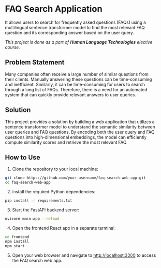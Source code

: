 # FAQ Search Application

It allows users to search for frequently asked questions (FAQs) using a multilingual sentence transformer model to find the most relevant FAQ question and its corresponding answer based on the user query.

_This project is done as a part of **Human Language Technologies** elective course._

## Problem Statement

Many companies often receive a large number of similar questions from their clients. Manually answering these questions can be time-consuming and inefficient. Similarly, it can be time-consuming for users to search through a long list of FAQs. Therefore, there is a need for an automated system that can quickly provide relevant answers to user queries.

## Solution

This project provides a solution by building a web application that utilizes a sentence transformer model to understand the semantic similarity between user queries and FAQ questions. By encoding both the user query and FAQ questions into high-dimensional embeddings, the model can efficiently compute similarity scores and retrieve the most relevant FAQ.

## How to Use

1. Clone the repository to your local machine:

```bash
git clone https://github.com/your-username/faq-search-web-app.git
cd faq-search-web-app
```

2. Install the required Python dependencies:

```bash
pip install -r requirements.txt
```

3. Start the FastAPI backend server:

```bash
uvicorn main:app --reload
```

4. Open the frontend React app in a separate terminal:

```bash
cd frontend
npm install
npm start
```

5. Open your web browser and navigate to [http://localhost:3000](http://localhost:3000) to access the FAQ search web app.
